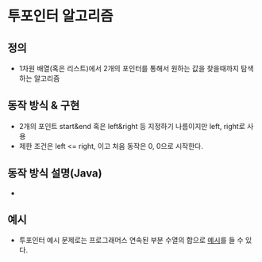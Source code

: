 # 투포인터 알고리즘

## 정의
- 1차원 배열(혹은 리스트)에서 2개의 포인터를 통해서 원하는 값을 찾을때까지 탐색하는 알고리즘

## 동작 방식 & 구현
- 2개의 포인트 start&end 혹은 left&right 등 지정하기 나름이지만 left, right로 사용
- 제한 조건은 left <= right, 이고 처음 동작은 0, 0으로 시작한다.

## 동작 방식 설명(Java)
- 


## 예시
- 투포인터 예시 문제로는 프로그래머스 연속된 부분 수열의 합으로 [예시](https://school.programmers.co.kr/learn/courses/30/lessons/178870)를 들 수 있다.

